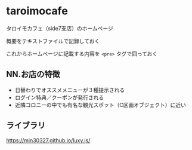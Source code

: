 # taroimocafe

タロイモカフェ（side7支店）のホームページ

概要をテキストファイルで記録しておく

これからホームページに記載する内容を `<pre>` タグで囲っておく


## NN.お店の特徴
- 日替わりでオススメメニューが３種提示される
- ログイン特典／クーポンが発行される
- 近隣コロニーの中でも有名な観光スポット（C区画オブジェクト）に近い


## ライブラリ
https://min30327.github.io/luxy.js/

